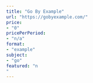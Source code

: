 ```yaml
---
title: "Go By Example"
url: "https://gobyexample.com/"
price: 
- "0"
pricePerPeriod: 
- "n/a"
format: 
- "example"
subject: 
- "go"
featured: "n"
---
```


